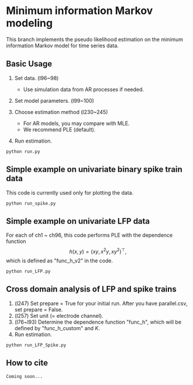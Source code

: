 # Minimum information Markov modeling

This branch implements the pseudo likelihood estimation on the minimum information Markov model for time series data.

## Basic Usage
1. Set data. (l96~98)
    - Use simulation data from AR processes if needed.
2. Set model parameters. (l99~100)
3. Choose estimation method (l230~245)
    - For AR models, you may compare with MLE.
    - We recommend PLE (default).

4. Run estimation.
```
python run.py
```

## Simple example on univariate binary spike train data

This code is currently used only for plotting the data.
```
python run_spike.py
```


## Simple example on univariate LFP data

For each of ch1 ~ ch96, this code performs PLE with the dependence function
$$h(x,y) = (xy, x^2y, xy^2)^\top,$$
which is defined as "func_h_v2" in the code.
```
python run_LFP.py
```



## Cross domain analysis of LFP and spike trains

1. (l247) Set prepare = True for your initial run. After you have parallel.csv, set prepare = False.
2. (l257) Set unit (= electrode channel).
3. (l76~l93) Determine the dependence function "func_h", which will be defined by "func_h_custom" and $K$. 
4. Run estimation.
```
python run_LFP_Spike.py
```

## How to cite
```
Coming soon...
```
